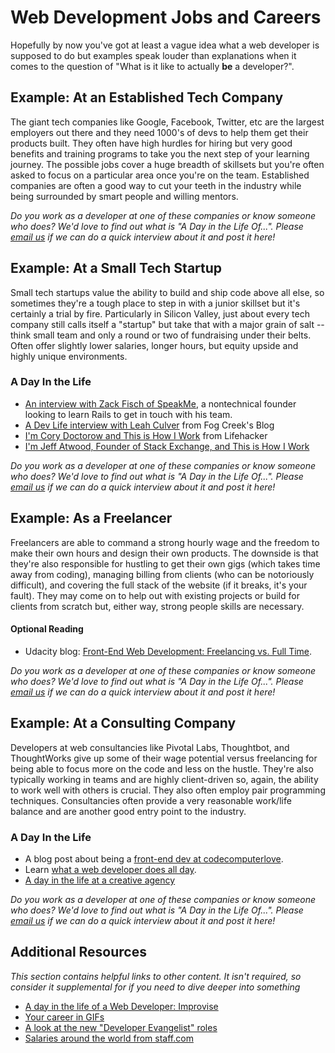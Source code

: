 # Web Development Jobs and Careers

Hopefully by now you've got at least a vague idea what a web developer is supposed to do but examples speak louder than explanations when it comes to the question of "What is it like to actually **be** a developer?".

## Example: At an Established Tech Company
The giant tech companies like Google, Facebook, Twitter, etc are the largest employers out there and they need 1000's of devs to help them get their products built.  They often have high hurdles for hiring but very good benefits and training programs to take you the next step of your learning journey.  The possible jobs cover a huge breadth of skillsets but you're often asked to focus on a particular area once you're on the team.  Established companies are often a good way to cut your teeth in the industry while being surrounded by smart people and willing mentors.

*Do you work as a developer at one of these companies or know someone who does?  We'd love to find out what is "A Day in the Life Of...".  Please [email us](mailto:curriculum@theodinproject.com) if we can do a quick interview about it and post it here!*

## Example: At a Small Tech Startup
Small tech startups value the ability to build and ship code above all else, so sometimes they're a tough place to step in with a junior skillset but it's certainly a trial by fire.  Particularly in Silicon Valley, just about every tech company still calls itself a "startup" but take that with a major grain of salt -- think small team and only a round or two of fundraising under their belts.  Often offer slightly lower salaries, longer hours, but equity upside and highly unique environments.

### A Day In the Life

* [An interview with Zack Fisch of SpeakMe](http://1000hours.io/post/82536681454/interview-with-zack-fisch-of-speakme), a nontechnical founder looking to learn Rails to get in touch with his team.
* [A Dev Life interview with Leah Culver](http://blog.fogcreek.com/dev-life-interview-with-leah-culver/) from Fog Creek's Blog
* [I'm Cory Doctorow and This is How I Work](http://lifehacker.com/5993401/im-cory-doctorow-and-this-is-how-i-work) from Lifehacker
* [I'm Jeff Atwood, Founder of Stack Exchange, and This is How I Work](http://lifehacker.com/5950386/im-jeff-atwood-founder-of-stack-exchange-and-this-is-how-i-work)

*Do you work as a developer at one of these companies or know someone who does?  We'd love to find out what is "A Day in the Life Of...".  Please [email us](mailto:curriculum@theodinproject.com) if we can do a quick interview about it and post it here!*

## Example: As a Freelancer
Freelancers are able to command a strong hourly wage and the freedom to make their own hours and design their own products.  The downside is that they're also responsible for hustling to get their own gigs (which takes time away from coding), managing billing from clients (who can be notoriously difficult), and covering the full stack of the website (if it breaks, it's your fault).  They may come on to help out with existing projects or build for clients from scratch but, either way, strong people skills are necessary.

#### Optional Reading

* Udacity blog: [Front-End Web Development: Freelancing vs. Full Time](http://blog.udacity.com/2014/09/front-end-web-dev-freelance.html).

*Do you work as a developer at one of these companies or know someone who does?  We'd love to find out what is "A Day in the Life Of...".  Please [email us](mailto:curriculum@theodinproject.com) if we can do a quick interview about it and post it here!*

## Example: At a Consulting Company
Developers at web consultancies like Pivotal Labs, Thoughtbot, and ThoughtWorks give up some of their wage potential versus freelancing for being able to focus more on the code and less on the hustle.  They're also typically working in teams and are highly client-driven so, again, the ability to work well with others is crucial.  They also often employ pair programming techniques.  Consultancies often provide a very reasonable work/life balance and are another good entry point to the industry.

### A Day In the Life

* A blog post about being a [front-end dev at codecomputerlove](http://www.codecomputerlove.com/blog/2013/11/a-day-in-the-life-of-a-web-developer/).
* Learn [what a web developer does all day](http://www.kitsmedia.ca/what-does-a-web-developer-do-all-day/).
* [A day in the life at a creative agency](http://www.torpedogroup.com/blog/a-day-in-the-life-of-a-web-developer/)

*Do you work as a developer at one of these companies or know someone who does?  We'd love to find out what is "A Day in the Life Of...".  Please [email us](mailto:curriculum@theodinproject.com) if we can do a quick interview about it and post it here!*

## Additional Resources

*This section contains helpful links to other content. It isn't required, so consider it supplemental for if you need to dive deeper into something*

* [A day in the life of a Web Developer: Improvise](http://blogs.lt.vt.edu/compass/a-day-in-the-life-of-a-web-developer-improvise/)
* [Your career in GIFs](http://net.tutsplus.com/articles/general/the-11-phases-of-a-web-developers-career-as-illustrated-by-memes/)
* [A look at the new "Developer Evangelist" roles](http://thenextweb.com/dd/2012/06/03/a-day-in-the-life-of-a-developer-evangelist/)
* [Salaries around the world from staff.com](http://www.staff.com/blog/it-jobs-with-the-highest-pay-and-fastest-growth-infographic/)
